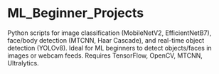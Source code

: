 # ML_Beginner_Projects
Python scripts for image classification (MobileNetV2, EfficientNetB7), face/body detection (MTCNN, Haar Cascade), and real-time object detection (YOLOv8). Ideal for ML beginners to detect objects/faces in images or webcam feeds. Requires TensorFlow, OpenCV, MTCNN, Ultralytics.
